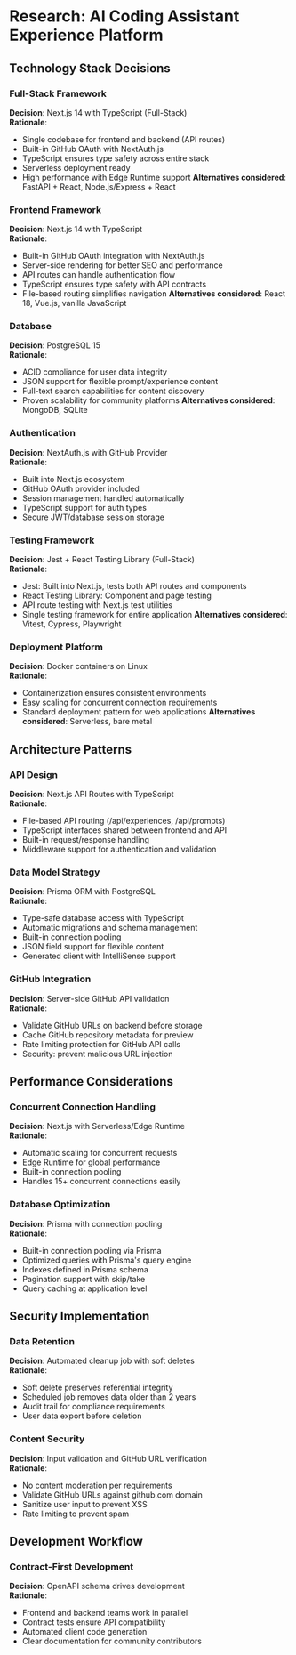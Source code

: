 # Research: AI Coding Assistant Experience Platform

## Technology Stack Decisions

### Full-Stack Framework
**Decision**: Next.js 14 with TypeScript (Full-Stack)  
**Rationale**: 
- Single codebase for frontend and backend (API routes)
- Built-in GitHub OAuth with NextAuth.js
- TypeScript ensures type safety across entire stack
- Serverless deployment ready
- High performance with Edge Runtime support
**Alternatives considered**: FastAPI + React, Node.js/Express + React

### Frontend Framework
**Decision**: Next.js 14 with TypeScript  
**Rationale**:
- Built-in GitHub OAuth integration with NextAuth.js
- Server-side rendering for better SEO and performance
- API routes can handle authentication flow
- TypeScript ensures type safety with API contracts
- File-based routing simplifies navigation
**Alternatives considered**: React 18, Vue.js, vanilla JavaScript

### Database
**Decision**: PostgreSQL 15  
**Rationale**:
- ACID compliance for user data integrity
- JSON support for flexible prompt/experience content
- Full-text search capabilities for content discovery
- Proven scalability for community platforms
**Alternatives considered**: MongoDB, SQLite

### Authentication
**Decision**: NextAuth.js with GitHub Provider  
**Rationale**:
- Built into Next.js ecosystem
- GitHub OAuth provider included
- Session management handled automatically
- TypeScript support for auth types
- Secure JWT/database session storage

### Testing Framework
**Decision**: Jest + React Testing Library (Full-Stack)  
**Rationale**:
- Jest: Built into Next.js, tests both API routes and components
- React Testing Library: Component and page testing
- API route testing with Next.js test utilities
- Single testing framework for entire application
**Alternatives considered**: Vitest, Cypress, Playwright

### Deployment Platform
**Decision**: Docker containers on Linux  
**Rationale**:
- Containerization ensures consistent environments
- Easy scaling for concurrent connection requirements
- Standard deployment pattern for web applications
**Alternatives considered**: Serverless, bare metal

## Architecture Patterns

### API Design
**Decision**: Next.js API Routes with TypeScript  
**Rationale**:
- File-based API routing (/api/experiences, /api/prompts)
- TypeScript interfaces shared between frontend and API
- Built-in request/response handling
- Middleware support for authentication and validation

### Data Model Strategy
**Decision**: Prisma ORM with PostgreSQL  
**Rationale**:
- Type-safe database access with TypeScript
- Automatic migrations and schema management
- Built-in connection pooling
- JSON field support for flexible content
- Generated client with IntelliSense support

### GitHub Integration
**Decision**: Server-side GitHub API validation  
**Rationale**:
- Validate GitHub URLs on backend before storage
- Cache GitHub repository metadata for preview
- Rate limiting protection for GitHub API calls
- Security: prevent malicious URL injection

## Performance Considerations

### Concurrent Connection Handling
**Decision**: Next.js with Serverless/Edge Runtime  
**Rationale**:
- Automatic scaling for concurrent requests
- Edge Runtime for global performance
- Built-in connection pooling
- Handles 15+ concurrent connections easily

### Database Optimization
**Decision**: Prisma with connection pooling  
**Rationale**:
- Built-in connection pooling via Prisma
- Optimized queries with Prisma's query engine
- Indexes defined in Prisma schema
- Pagination support with skip/take
- Query caching at application level

## Security Implementation

### Data Retention
**Decision**: Automated cleanup job with soft deletes  
**Rationale**:
- Soft delete preserves referential integrity
- Scheduled job removes data older than 2 years
- Audit trail for compliance requirements
- User data export before deletion

### Content Security
**Decision**: Input validation and GitHub URL verification  
**Rationale**:
- No content moderation per requirements
- Validate GitHub URLs against github.com domain
- Sanitize user input to prevent XSS
- Rate limiting to prevent spam

## Development Workflow

### Contract-First Development
**Decision**: OpenAPI schema drives development  
**Rationale**:
- Frontend and backend teams work in parallel
- Contract tests ensure API compatibility
- Automated client code generation
- Clear documentation for community contributors